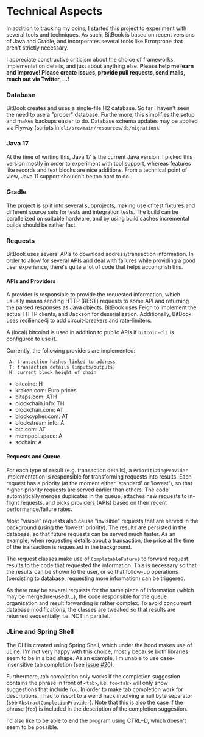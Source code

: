 # Technical Aspects
In addition to tracking my coins, I started this project to experiment with several
tools and techniques. As such, BitBook is based on recent versions of Java and Gradle,
and incorporates several tools like Errorprone that aren't strictly necessary.

I appreciate constructive criticism about the choice of frameworks, implementation 
details, and just about anything else. **Please help me learn and improve!
Please create issues, provide pull requests, send mails, reach out via Twitter, ...!**

### Database
BitBook creates and uses a single-file H2 database. So far I haven't seen the need to
use a "proper" database.
Furthermore, this simplifies the setup and makes backups easier to do.
Database schema updates may be applied via Flyway (scripts in `cli/src/main/resources/db/migration`).

### Java 17
At the time of writing this, Java 17 is the current Java version.
I picked this version mostly in order to experiment with tool support, whereas features like
records and text blocks are nice additions.
From a technical point of view, Java 11 support shouldn't be too hard to do.

### Gradle 
The project is split into several subprojects, making use of test fixtures and
different source sets for tests and integration tests. The build can be
parallelized on suitable hardware, and by using build caches incremental builds
should be rather fast.

### Requests
BitBook uses several APIs to download address/transaction information.
In order to allow for several APIs and deal with failures while providing a good user experience,
there's quite a lot of code that helps accomplish this.

#### APIs and Providers
A provider is responsible to provide the requested information, which usually means sending HTTP (REST) requests to
some API and returning the parsed responses as Java objects.
BitBook uses Feign to implement the actual HTTP clients, and Jackson for deserialization.
Additionally, BitBook uses resilience4j to add circuit-breakers and rate-limiters.

A (local) bitcoind is used in addition to public APIs if `bitcoin-cli` is configured to use it. 

Currently, the following providers are implemented:
```
 A: transaction hashes linked to address
 T: transaction details (inputs/outputs)
 H: current block height of chain
 ```

 * bitcoind: H
 * kraken.com: Euro prices
 * bitaps.com: ATH
 * blockchain.info: TH
 * blockchair.com: AT
 * blockcypher.com: AT
 * blockstream.info: A
 * btc.com: AT
 * mempool.space: A
 * sochain: A

#### Requests and Queue
For each type of result (e.g. transaction details), a `PrioritizingProvider` implementation
is responsible for transforming requests into results. Each request has a priority (at the moment either 'standard'
or 'lowest'), so that higher-priority requests are served earlier than others.
The code automatically merges duplicates in the queue, attaches new requests to in-flight requests, and picks
providers (APIs) based on their recent performance/failure rates.

Most "visible" requests also cause "invisible" requests that are served in the background (using the 'lowest' priority).
The results are persisted in the database, so that future requests can be served much faster.
As an example, when requesting details about a transaction, the price at the time of the transaction is requested in the
background.

The request classes make use of `CompletableFuture`s to forward request results to the code that
requested the information. This is necessary so that the results can be shown to the user, or so that follow-up
operations (persisting to database, requesting more information) can be triggered.

As there may be several requests for the same piece of information (which may be merged/re-used/...), the code
responsible for the queue organization and result forwarding is rather complex.
To avoid concurrent database modifications, the classes are tweaked so that results are returned sequentially, i.e.
NOT in parallel.

### JLine and Spring Shell
The CLI is created using Spring Shell, which under the hood makes use of JLine.
I'm not very happy with this choice, mostly because both libraries seem to be in a bad shape.
As an example, I'm unable to use case-insensitive tab completion (see [issue #20](https://github.com/C-Otto/BitBook/issues/20)).

Furthermore, tab completion only works if the completion suggestion contains the phrase in front of `<tab>`, i.e.
`foo<tab>` will only show suggestions that include `foo`. In order to make tab completion work for descriptions,
I had to resort to a weird hack involving a null byte separator (see `AbstractCompletionProvider`).
Note that this is also the case if the phrase (`foo`) is included in the description of the completion suggestion.

I'd also like to be able to end the program using CTRL+D, which doesn't seem to be possible.
